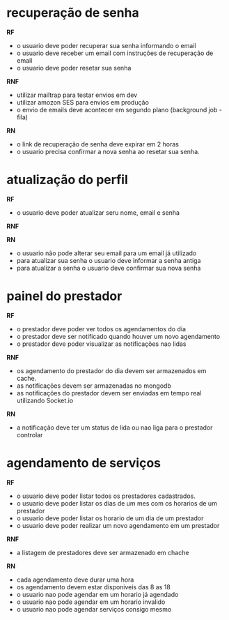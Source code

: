 # recuperação de senha

**RF**

- o usuario deve poder recuperar sua senha informando o email
- o usuario deve receber um email com instruções de recuperação de email
- o usuario deve poder resetar sua senha

**RNF**

- utilizar mailtrap para testar envios em dev
- utilizar amozon SES para envios em produção
- o envio de emails deve acontecer em segundo plano (background job - fila)

**RN**

- o link de recuperação de senha deve expirar em 2 horas
- o usuario precisa confirmar a nova senha ao resetar sua senha.

# atualização do perfil

**RF**

- o usuario deve poder atualizar seru nome, email e senha

**RNF**

**RN**

- o usuario não pode alterar seu email para um email já utilizado
- para atualizar sua senha o usuario deve informar a senha antiga
- para atualizar a senha o usuario deve confirmar sua nova senha

# painel do prestador

**RF**

- o prestador deve poder ver todos os agendamentos do dia
- o prestador deve ser notificado quando houver um novo agendamento
- o prestador deve poder visualizar as notificações nao lidas

**RNF**

- os agendamento do prestador do dia devem ser armazenados em cache.
- as notificações devem ser armazenadas no mongodb
- as notificações do prestador devem ser enviadas em tempo real utilizando Socket.io

**RN**

- a notificação deve ter um status de lida ou nao liga para o prestador controlar

# agendamento de serviços

**RF**

- o usuario deve poder listar todos os prestadores cadastrados.
- o usuario deve poder listar os dias de um mes com os horarios de um prestador
- o usuario deve poder listar os horario de um dia de um prestador
- o usuario deve poder realizar um novo agendamento em um prestador

**RNF**

- a listagem de prestadores deve ser armazenado em chache

**RN**

- cada agendamento deve durar uma hora
- os agendamento devem estar disponiveis das 8 as 18
- o usuario nao pode agendar em um horario já agendado
- o usuario nao pode agendar em um horario invalido
- o usuario nao pode agendar serviços consigo mesmo
